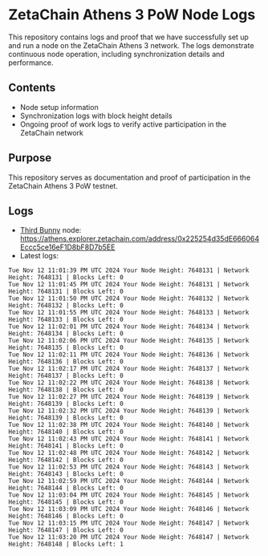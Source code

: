 # ZetaChain Athens 3 PoW Node Logs
This repository contains logs and proof that we have successfully set up and run a node on the ZetaChain Athens 3 network. The logs demonstrate continuous node operation, including synchronization details and performance.

## Contents
- Node setup information
- Synchronization logs with block height details
- Ongoing proof of work logs to verify active participation in the ZetaChain network

## Purpose
This repository serves as documentation and proof of participation in the ZetaChain Athens 3 PoW testnet.

## Logs

- [Third Bunny](https://thirdbunny.xyz/) node: https://athens.explorer.zetachain.com/address/0x225254d35dE666064Eccc5ce16eF1D8bF8D7b5EE
- Latest logs:
```
Tue Nov 12 11:01:39 PM UTC 2024 Your Node Height: 7648131 | Network Height: 7648131 | Blocks Left: 0
Tue Nov 12 11:01:45 PM UTC 2024 Your Node Height: 7648131 | Network Height: 7648131 | Blocks Left: 0
Tue Nov 12 11:01:50 PM UTC 2024 Your Node Height: 7648132 | Network Height: 7648132 | Blocks Left: 0
Tue Nov 12 11:01:55 PM UTC 2024 Your Node Height: 7648133 | Network Height: 7648133 | Blocks Left: 0
Tue Nov 12 11:02:01 PM UTC 2024 Your Node Height: 7648134 | Network Height: 7648134 | Blocks Left: 0
Tue Nov 12 11:02:06 PM UTC 2024 Your Node Height: 7648135 | Network Height: 7648135 | Blocks Left: 0
Tue Nov 12 11:02:11 PM UTC 2024 Your Node Height: 7648136 | Network Height: 7648136 | Blocks Left: 0
Tue Nov 12 11:02:17 PM UTC 2024 Your Node Height: 7648137 | Network Height: 7648137 | Blocks Left: 0
Tue Nov 12 11:02:22 PM UTC 2024 Your Node Height: 7648138 | Network Height: 7648138 | Blocks Left: 0
Tue Nov 12 11:02:27 PM UTC 2024 Your Node Height: 7648139 | Network Height: 7648139 | Blocks Left: 0
Tue Nov 12 11:02:32 PM UTC 2024 Your Node Height: 7648139 | Network Height: 7648139 | Blocks Left: 0
Tue Nov 12 11:02:38 PM UTC 2024 Your Node Height: 7648140 | Network Height: 7648140 | Blocks Left: 0
Tue Nov 12 11:02:43 PM UTC 2024 Your Node Height: 7648141 | Network Height: 7648141 | Blocks Left: 0
Tue Nov 12 11:02:48 PM UTC 2024 Your Node Height: 7648142 | Network Height: 7648142 | Blocks Left: 0
Tue Nov 12 11:02:53 PM UTC 2024 Your Node Height: 7648143 | Network Height: 7648143 | Blocks Left: 0
Tue Nov 12 11:02:59 PM UTC 2024 Your Node Height: 7648144 | Network Height: 7648144 | Blocks Left: 0
Tue Nov 12 11:03:04 PM UTC 2024 Your Node Height: 7648145 | Network Height: 7648145 | Blocks Left: 0
Tue Nov 12 11:03:09 PM UTC 2024 Your Node Height: 7648146 | Network Height: 7648146 | Blocks Left: 0
Tue Nov 12 11:03:15 PM UTC 2024 Your Node Height: 7648147 | Network Height: 7648147 | Blocks Left: 0
Tue Nov 12 11:03:20 PM UTC 2024 Your Node Height: 7648147 | Network Height: 7648148 | Blocks Left: 1
```
